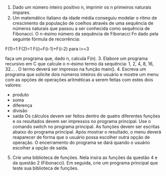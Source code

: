 1. Dado um número inteiro positivo n, imprimir os n primeiros naturais ímpares.
2. Um matemático italiano da idade média conseguiu modelar o ritmo de crescimento da população de coelhos através de uma sequência de números naturais que passou a ser conhecida como sequência de Fibonacci. O n-ésimo número da sequência de Fibonacci Fn dado pela seguinte fórmula de recorrência:

  F(1)=1
  F(2)=1
  F(i)=F(i-1)+F(i-2) para i>=3

  faça um programa que, dado n, calcula F(n).
3. Elabore um programa recursivo em C que calcule o n-ésimo termo da sequência: 1, 2, 4, 8, 16, 32... . O termo deverá ser impresso na função
main().
4. Escreva um programa que solicite dois números inteiros do usuário e mostre um menu com as opções de operações aritméticas a serem feitas com estes dois valores:
- produto
- soma
- diferença
- divisão
- saída
Os cálculos devem ser feitos dentro de quatro diferentes funções e os resultados devem ser impressos no programa principal. Use o comando switch no programa principal. As funções devem ser escritas abaixo do programa principal. Após mostrar o resultado, o menu deverá reaparecer de forma que o usuário possa escolher outra opção de operação. O encerramento do programa se dará quando o usuário escolher a opção de saída.
5. Crie uma biblioteca de funções. Nela insira as funções da questão 4 e da questão 2 (Fibonacci). Em seguida, crie um programa principal que teste sua biblioteca de funções.
